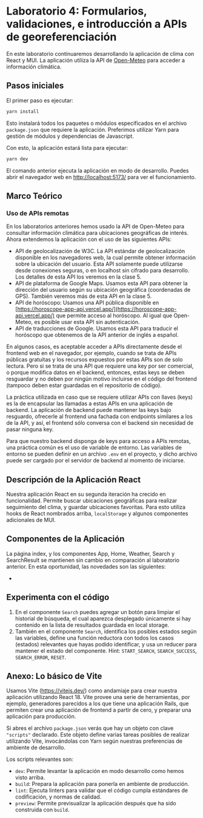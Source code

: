 # Laboratorio 4: Formularios, validaciones, e introducción a APIs de georeferenciación

En este laboratorio continuaremos desarrollando la aplicación de clima con React y MUI. La aplicación utiliza la API de [Open-Meteo](https://open-meteo.com/) para acceder a información climática.

## Pasos iniciales

El primer paso es ejecutar:

```sh
yarn install
```

Esto instalará todos los paquetes o módulos especificados en el archivo `package.json` que requiere la aplicación. Preferimos utilizar Yarn para gestión de módulos y dependencias de Javascript.

Con esto, la aplicación estará lista para ejecutar:

```sh
yarn dev
```

El comando anterior ejecuta la aplicación en modo de desarrollo. Puedes abrir el navegador web en [http://localhost:5173/](http://localhost:5173/) para ver el funcionamiento.

## Marco Teórico

### Uso de APIs remotas

En los laboratorios anteriores hemos usado la API de Open-Meteo para consultar información climática para ubicaciones geográficas de interés. Ahora extendemos la aplicación con el uso de las siguientes APIs:

* API de geolocalización de W3C. La API estándar de geolocalización disponible en los navegadores web, la cual permite obtener información sobre la ubicación del usuario. Esta API solamente puede utilizarse desde conexiones seguras, o en localhost sin cifrado para desarrollo. Los detalles de esta API los veremos en la clase 5.
* API de plataforma de Google Maps. Usamos esta API para obtener la dirección del usuario según su ubicación geográfica (coordenadas de GPS). También veremos más de esta API en la clase 5.
* API de horóscopo: Usamos una API pública disponible en [https://horoscope-app-api.vercel.app/](https://horoscope-app-api.vercel.app/) que permite acceso al horóscopo. Al igual que Open-Meteo, es posible usar esta API sin autenticación.
* API de traducciones de Google. Usamos esta API para traducir el horóscopo que obtenemos de la API anterior de inglés a español.

En algunos casos, es aceptable acceder a APIs directamente desde el frontend web en el navegador, por ejemplo, cuando se trata de APIs públicas gratuitas y los recursos expuestos por estas APIs son de solo lectura. Pero si se trata de una API que requiere una key por ser comercial, o porque modifica datos en el backend, entonces, estas keys se deben resguardar y no deben por ningún motivo incluirse en el código del frontend (tampoco deben estar guardadas en el repositorio de código).

La práctica utilizada en caso que se requiere utilizar APIs con llaves (keys) es la de encapsular las llamadas a estas APIs en una aplicación de backend. La aplicación de backend puede mantener las keys bajo resguardo, ofrecerle al frontend una fachada con endpoints similares a los de la API, y así, el frontend sólo conversa con el backend sin necesidad de pasar ninguna key.

Para que nuestro backend disponga de keys para acceso a APIs remotas, una práctica común es el uso de variable de entorno. Las variables de entorno se pueden definir en un archivo `.env` en el proyecto, y dicho archivo puede ser cargado por el servidor de backend al momento de iniciarse.

## Descripción de la Aplicación React

Nuestra aplicación React en su segunda iteración ha crecido en funcionalidad. Permite buscar ubicaciones geográficas para realizar seguimiento del clima, y guardar ubicaciones favoritas. Para esto utiliza hooks de React nombrados arriba, `localStorage` y algunos componentes adicionales de MUI.

## Componentes de la Aplicación

La página index, y los componentes App, Home, Weather, Search y SearchResult se mantienen sin cambio en comparación al laboratorio anterior. En esta oportunidad, las novedades son las siguientes:

* 


## Experimenta con el código

1. En el componente `Search` puedes agregar un botón para limpiar el historial de búsqueda, el cual aparezca desplegado únicamente si hay contenido en la lista de resultados guardada en local storage. 
2. También en el componente `Search`, identifica los posibles estados según las variables, define una función reductora con todos los casos (estados) relevantes que hayas podido identificar, y usa un reducer para mantener el estado del componente. Hint: `START_SEARCH`, `SEARCH_SUCCESS`, `SEARCH_ERROR`, `RESET`.

## Anexo: Lo básico de Vite

Usamos Vite (https://vitejs.dev/) como andamiaje para crear nuestra aplicación utilizando React 18. Vite provee una serie de herramientas, por ejemplo, generadores parecidos a los que tiene una aplicación Rails, que permiten crear una aplicación de frontend a partir de cero, y preparar una aplicación para producción.

Si abres el archivo `package.json` verás que hay un objeto con clave `"scripts"` declarado. Este objeto define varias tareas posibles de realizar utilizando Vite, invocándolas con Yarn según nuestras preferencias de ambiente de desarrollo.

Los scripts relevantes son:

* `dev`: Permite levantar la aplicación en modo desarrollo como hemos visto arriba.
* `build`: Prepara la aplicación para ponerla en ambiente de producción.
* `lint`: Ejecuta linters para validar que el código cumpla estándares de codificación, y normas de calidad.
* `preview`: Permite previsualizar la aplicación después que ha sido construida con `build`.

